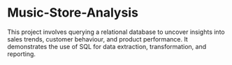 # Music-Store-Analysis
This project involves querying a relational database to uncover insights into sales trends, customer behaviour, and product performance. It demonstrates the use of SQL for data extraction, transformation, and reporting.
